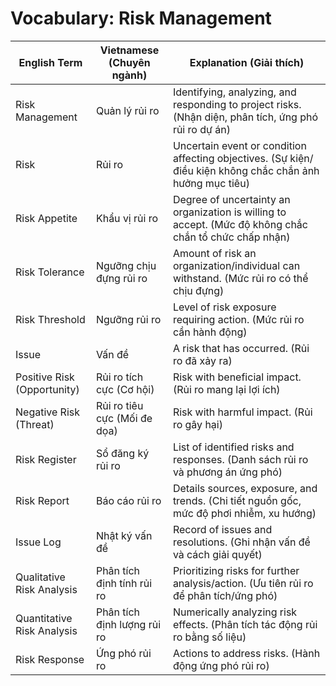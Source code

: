 # Vocabulary: Risk Management

| English Term                   | Vietnamese (Chuyên ngành)         | Explanation (Giải thích) |
|-------------------------------|-----------------------------------|-------------------------|
| Risk Management               | Quản lý rủi ro                    | Identifying, analyzing, and responding to project risks. (Nhận diện, phân tích, ứng phó rủi ro dự án) |
| Risk                          | Rủi ro                            | Uncertain event or condition affecting objectives. (Sự kiện/điều kiện không chắc chắn ảnh hưởng mục tiêu) |
| Risk Appetite                 | Khẩu vị rủi ro                    | Degree of uncertainty an organization is willing to accept. (Mức độ không chắc chắn tổ chức chấp nhận) |
| Risk Tolerance                | Ngưỡng chịu đựng rủi ro           | Amount of risk an organization/individual can withstand. (Mức rủi ro có thể chịu đựng) |
| Risk Threshold                | Ngưỡng rủi ro                     | Level of risk exposure requiring action. (Mức rủi ro cần hành động) |
| Issue                         | Vấn đề                            | A risk that has occurred. (Rủi ro đã xảy ra) |
| Positive Risk (Opportunity)   | Rủi ro tích cực (Cơ hội)          | Risk with beneficial impact. (Rủi ro mang lại lợi ích) |
| Negative Risk (Threat)        | Rủi ro tiêu cực (Mối đe dọa)      | Risk with harmful impact. (Rủi ro gây hại) |
| Risk Register                 | Sổ đăng ký rủi ro                 | List of identified risks and responses. (Danh sách rủi ro và phương án ứng phó) |
| Risk Report                   | Báo cáo rủi ro                    | Details sources, exposure, and trends. (Chi tiết nguồn gốc, mức độ phơi nhiễm, xu hướng) |
| Issue Log                     | Nhật ký vấn đề                    | Record of issues and resolutions. (Ghi nhận vấn đề và cách giải quyết) |
| Qualitative Risk Analysis     | Phân tích định tính rủi ro         | Prioritizing risks for further analysis/action. (Ưu tiên rủi ro để phân tích/ứng phó) |
| Quantitative Risk Analysis    | Phân tích định lượng rủi ro        | Numerically analyzing risk effects. (Phân tích tác động rủi ro bằng số liệu) |
| Risk Response                 | Ứng phó rủi ro                    | Actions to address risks. (Hành động ứng phó rủi ro) | 